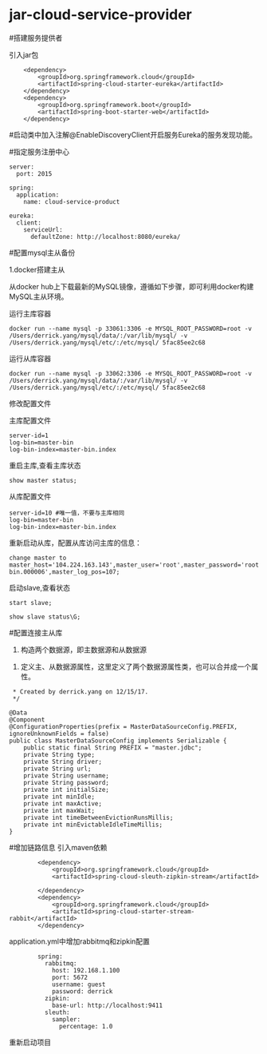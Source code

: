 # jar-cloud-service-provider
#搭建服务提供者 

引入jar包
```
    <dependency>
        <groupId>org.springframework.cloud</groupId>
        <artifactId>spring-cloud-starter-eureka</artifactId>
    </dependency>
    <dependency>
        <groupId>org.springframework.boot</groupId>
        <artifactId>spring-boot-starter-web</artifactId>
    </dependency>
```

#启动类中加入注解@EnableDiscoveryClient开启服务Eureka的服务发现功能。

#指定服务注册中心

```
server:
  port: 2015

spring:
  application:
    name: cloud-service-product

eureka:
  client:
    serviceUrl:
      defaultZone: http://localhost:8080/eureka/
```
#配置mysql主从备份

1.docker搭建主从

从docker hub上下载最新的MySQL镜像，遵循如下步骤，即可利用docker构建MySQL主从环境。

运行主库容器
```
docker run --name mysql -p 33061:3306 -e MYSQL_ROOT_PASSWORD=root -v /Users/derrick.yang/mysql/data/:/var/lib/mysql/ -v /Users/derrick.yang/mysql/etc/:/etc/mysql/ 5fac85ee2c68
```

运行从库容器
```
docker run --name mysql -p 33062:3306 -e MYSQL_ROOT_PASSWORD=root -v /Users/derrick.yang/mysql/data/:/var/lib/mysql/ -v /Users/derrick.yang/mysql/etc/:/etc/mysql/ 5fac85ee2c68
```
修改配置文件

主库配置文件
```
server-id=1
log-bin=master-bin
log-bin-index=master-bin.index
```
重启主库,查看主库状态
```
show master status;
```
从库配置文件
```
server-id=10 #唯一值，不要与主库相同
log-bin=master-bin
log-bin-index=master-bin.index
```
重新启动从库，配置从库访问主库的信息：
```
change master to master_host='104.224.163.143',master_user='root',master_password='root',master_log_file='master-bin.000006',master_log_pos=107;
```
启动slave,查看状态
```
start slave;

show slave status\G;
```

#配置连接主从库

1. 构造两个数据源，即主数据源和从数据源

1) 定义主、从数据源属性，这里定义了两个数据源属性类，也可以合并成一个属性。
```
 * Created by derrick.yang on 12/15/17.
 */

@Data
@Component
@ConfigurationProperties(prefix = MasterDataSourceConfig.PREFIX, ignoreUnknownFields = false)
public class MasterDataSourceConfig implements Serializable {
    public static final String PREFIX = "master.jdbc";
    private String type;
    private String driver;
    private String url;
    private String username;
    private String password;
    private int initialSize;
    private int minIdle;
    private int maxActive;
    private int maxWait;
    private int timeBetweenEvictionRunsMillis;
    private int minEvictableIdleTimeMillis;
}
```

#增加链路信息
引入maven依赖
```
        <dependency>
            <groupId>org.springframework.cloud</groupId>
            <artifactId>spring-cloud-sleuth-zipkin-stream</artifactId>

        </dependency>
        <dependency>
            <groupId>org.springframework.cloud</groupId>
            <artifactId>spring-cloud-starter-stream-rabbit</artifactId>
        </dependency>
```

application.yml中增加rabbitmq和zipkin配置
```
        spring:
          rabbitmq:
            host: 192.168.1.100
            port: 5672
            username: guest
            password: derrick
          zipkin:
            base-url: http://localhost:9411
          sleuth:
            sampler:
              percentage: 1.0
```

重新启动项目
